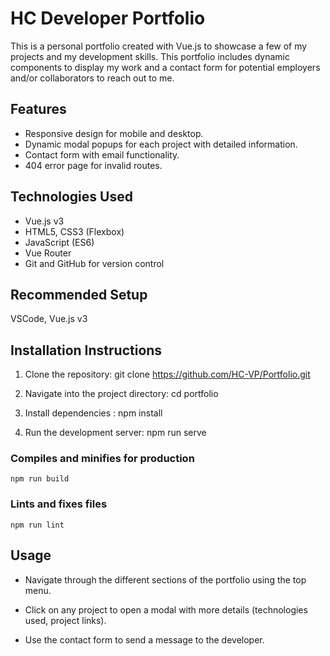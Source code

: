 

# HC Developer Portfolio

This is a personal portfolio created with Vue.js to showcase a few of my projects and my development skills. This portfolio includes dynamic components to display my work and a contact form for potential employers and/or collaborators to reach out to me.


## Features
- Responsive design for mobile and desktop.
- Dynamic modal popups for each project with detailed information.
- Contact form with email functionality.
- 404 error page for invalid routes.

## Technologies Used
- Vue.js v3
- HTML5, CSS3 (Flexbox)
- JavaScript (ES6)
- Vue Router
- Git and GitHub for version control

## Recommended Setup 
VSCode, Vue.js v3

## Installation Instructions

1. Clone the repository: git clone https://github.com/HC-VP/Portfolio.git

2. Navigate into the project directory: cd portfolio

3. Install dependencies : npm install

4. Run the development server: npm run serve



### Compiles and minifies for production
```
npm run build
```

### Lints and fixes files
```
npm run lint
```

## Usage

- Navigate through the different sections of the portfolio using the top menu.

- Click on any project to open a modal with more details (technologies used, project links).

- Use the contact form to send a message to the developer.